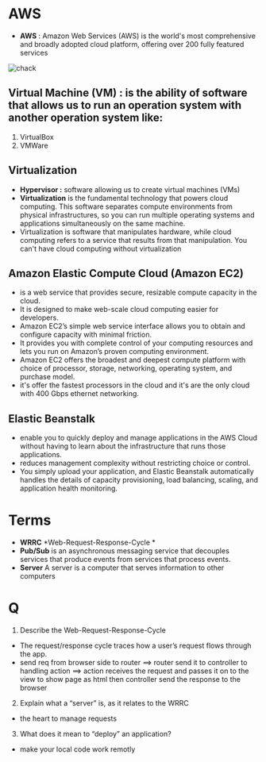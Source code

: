 # AWS
* **AWS** : Amazon Web Services (AWS) is the world's most comprehensive and broadly adopted cloud platform, offering over 200 fully featured services 

![chack](https://upload.wikimedia.org/wikipedia/commons/thumb/9/93/Amazon_Web_Services_Logo.svg/1200px-Amazon_Web_Services_Logo.svg.png)

## Virtual Machine (VM) : is the ability of software that allows us to run an operation system with another operation system like:
1. VirtualBox
2. VMWare

## Virtualization
* **Hypervisor :** software allowing us to create virtual machines (VMs)
* **Virtualization** is the fundamental technology that powers cloud computing. This software separates compute environments from physical infrastructures, so you can run multiple operating systems and applications simultaneously on the same machine.
* Virtualization is software that manipulates hardware, while cloud computing refers to a service that results from that manipulation. You can't have cloud computing without virtualization
## Amazon Elastic Compute Cloud (Amazon EC2)
*  is a web service that provides secure, resizable compute capacity in the cloud.
* It is designed to make web-scale cloud computing easier for developers.
*  Amazon EC2’s simple web service interface allows you to obtain and configure capacity with minimal friction. 
* It provides you with complete control of your computing resources and lets you run on Amazon’s proven computing environment.
* Amazon EC2 offers the broadest and deepest compute platform with choice of processor, storage, networking, operating system, and purchase model.
* it's offer the fastest processors in the cloud and it's are the only cloud with 400 Gbps ethernet networking.

##  Elastic Beanstalk
* enable you to quickly deploy and manage applications in the AWS Cloud without having to learn about the infrastructure that runs those applications.
* reduces management complexity without restricting choice or control.
* You simply upload your application, and Elastic Beanstalk automatically handles the details of capacity provisioning, load balancing, scaling, and application health monitoring.



# Terms
* **WRRC** *Web-Request-Response-Cycle *
* **Pub/Sub** is an asynchronous messaging service that decouples services that produce events from services that process events.
* **Server** A server is a computer that serves information to other computers

# Q
1. Describe the Web-Request-Response-Cycle
- The request/response cycle traces how a user’s request flows through the app.
- send req from browser side to router ==> router send it to controller to handling action ==> action receives the request and passes it on to the view to show page as html then controller send the response to the browser

2. Explain what a “server” is, as it relates to the WRRC
- the heart to manage requests

3. What does it mean to “deploy” an application?
- make your local code work remotly 


